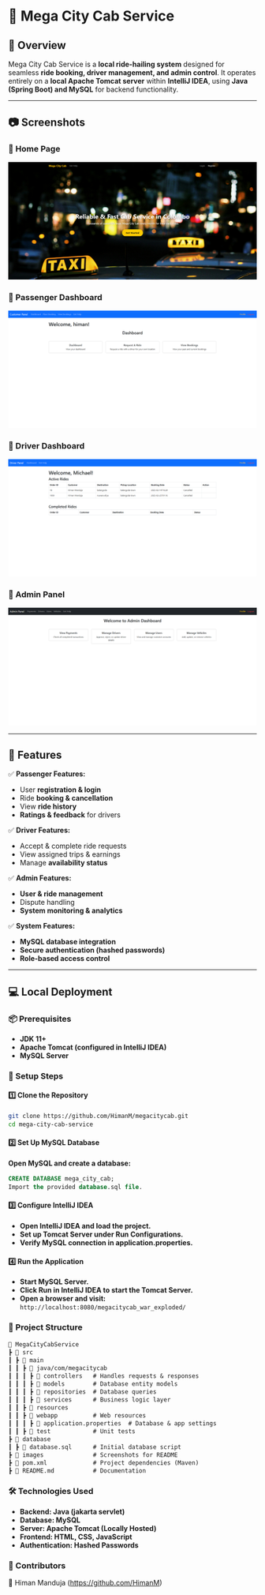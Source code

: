 # 🚖 Mega City Cab Service

## 📌 Overview
Mega City Cab Service is a **local ride-hailing system** designed for seamless **ride booking, driver management, and admin control**. It operates entirely on a **local Apache Tomcat server** within **IntelliJ IDEA**, using **Java (Spring Boot) and MySQL** for backend functionality.

---

## 📷 Screenshots
### 📍 Home Page

![Home Page](images/homepage.png)

### 📍 Passenger Dashboard

![Passenger Dashboard](images/passenger_dashboard.png)

### 📍 Driver Dashboard

![Driver Dashboard](images/driver_dashboard.png)

### 📍 Admin Panel

![Admin Panel](images/admin_panel.png)

---

## 🚀 Features

✅ **Passenger Features:**
- User **registration & login**
- Ride **booking & cancellation**
- View **ride history**
- **Ratings & feedback** for drivers

✅ **Driver Features:**
- Accept & complete ride requests
- View assigned trips & earnings
- Manage **availability status**

✅ **Admin Features:**
- **User & ride management**
- Dispute handling
- **System monitoring & analytics**

✅ **System Features:**
- **MySQL database integration**
- **Secure authentication (hashed passwords)**
- **Role-based access control**

---

## 💻 Local Deployment

### 📦 Prerequisites
- **JDK 11+**
- **Apache Tomcat (configured in IntelliJ IDEA)**
- **MySQL Server**

### 🔧 Setup Steps

#### 1️⃣ Clone the Repository
```bash
git clone https://github.com/HimanM/megacitycab.git
cd mega-city-cab-service
```
#### 2️⃣ Set Up MySQL Database
**Open MySQL and create a database:**

```sql
CREATE DATABASE mega_city_cab;
Import the provided database.sql file.
```

#### 3️⃣ Configure IntelliJ IDEA
- **Open IntelliJ IDEA and load the project.**
- **Set up Tomcat Server under Run Configurations.**
- **Verify MySQL connection in application.properties.**

#### 4️⃣ Run the Application
- **Start MySQL Server.**
- **Click Run in IntelliJ IDEA to start the Tomcat Server.**
- **Open a browser and visit:**
```http://localhost:8080/megacitycab_war_exploded/```

### 📁 Project Structure

```
📂 MegaCityCabService
┣ 📂 src
┃ ┣ 📂 main
┃ ┃ ┣ 📂 java/com/megacitycab
┃ ┃ ┃ ┣ 📂 controllers   # Handles requests & responses
┃ ┃ ┃ ┣ 📂 models        # Database entity models
┃ ┃ ┃ ┣ 📂 repositories  # Database queries
┃ ┃ ┃ ┣ 📂 services      # Business logic layer
┃ ┃ ┣ 📂 resources
┃ ┃ ┣ 📂 webapp          # Web resources
┃ ┃ ┃ ┣ 📜 application.properties  # Database & app settings
┃ ┃ ┣ 📂 test            # Unit tests          
┣ 📂 database
┃ ┣ 📜 database.sql      # Initial database script
┣ 📂 images              # Screenshots for README
┣ 📜 pom.xml             # Project dependencies (Maven)
┣ 📜 README.md           # Documentation
```

### 🛠️ Technologies Used

- **Backend: Java (jakarta servlet)**
- **Database: MySQL**
- **Server: Apache Tomcat (Locally Hosted)**
- **Frontend: HTML, CSS, JavaScript**
- **Authentication: Hashed Passwords**

### 📌 Contributors
👤 Himan Manduja (https://github.com/HimanM)